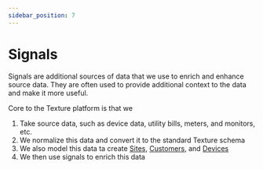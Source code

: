 ```yaml
---
sidebar_position: 7
---
```


# Signals
Signals are additional sources of data that we use to enrich and enhance source data. They are often used to provide additional context to the data and make it more useful.

Core to the Texture platform is that we

1. Take source data, such as device data, utility bills, meters, and monitors, etc.
2. We normalize this data and convert it to the standard Texture schema
3. We also model this data ta create [Sites](./sites), [Customers](./customers), and [Devices](./devices)
4. We then use signals to enrich this data